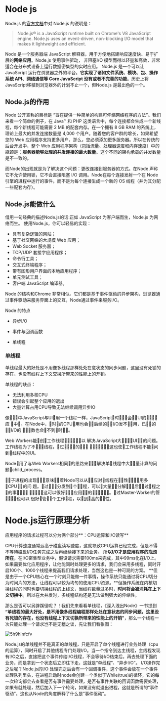 # Node js

Node.js 的[官方文档](https://nodejs.org/en/)中对 Node.js 的说明是：

> Node.js® is a JavaScript runtime built on Chrome's V8 JavaScript engine. Node.js uses an event-driven, non-blocking I/O model that makes it lightweight and efficient.

Node 是一个服务器端 JavaScript 解释器，用于方便地搭建响应速度快、易于扩展的**网络应用**。Node.js 使用事件驱动， 非阻塞I/O 模型而得以轻量和高效，非常适合在分布式设备上运行数据密集型的实时应用。  Node.js 是一个可以让 JavaScript 运行在浏览器之外的平台。**它实现了诸如文件系统、模块、包、操作系统 API、网络通信等 Core JavaScript 没有或者不完善的功能**。历史上将 JavaScript移植到浏览器外的计划不止一个，但Node.js 是最出色的一个。



## Node.js的作用

Node 公开宣称的目标是 “旨在提供一种简单的构建可伸缩网络程序的方法”。我们来看一个简单的例子，在 Java™ 和 PHP 这类语言中，每个连接都会生成一个新线程，每个新线程可能需要 2 MB 的配套内存。在一个拥有 8 GB RAM 的系统上，理论上最大的并发连接数量是 4,000 个用户。随着您的客户群的增长，如果希望您的 Web 应用程序支持更多用户，那么，您必须添加更多服务器。所以在传统的后台开发中，整个 Web 应用程序架构（包括流量、处理器速度和内存速度）中的瓶颈是：**服务器能够处理的并发连接的最大数量**。这个不同的架构承载的并发数量是不一致的。  

而Node的出现就是为了解决这个问题：更改连接到服务器的方式。在Node 声称它不允许使用锁，它不会直接阻塞 I/O 调用。Node在每个连接发射一个在 Node 引擎的进程中运行的事件，而不是为每个连接生成一个新的 OS 线程（并为其分配一些配套内存）。



## Node.js能做什么

借用一句经典的描述Node.js的话:正如 JavaScript 为客户端而生，Node.js 为网络而生。  使用Node.js，你可以轻易的实现：

- 具有复杂逻辑的网站；
- 基于社交网络的大规模 Web 应用；
- Web Socket 服务器；
- TCP/UDP 套接字应用程序；
- 命令行工具；
- 交互式终端程序；
- 带有图形用户界面的本地应用程序；
- 单元测试工具；
- 客户端 JavaScript 编译器。



Node 的结构和Chrome 非常相似。它们都是基于事件驱动的异步架构，浏览器通过事件驱动来服务界面上的交互，Node通过事件来服务I/O。



Node 的特点

- 异步I/O

- 事件与回调函数
- 单线程



### 单线程

单线程最大的好处是不用像多线程那样处处在意状态的同步问题，这里没有死锁的存在，也没有线程上下文交换所带来的性能上的开销。

单线程的缺点：

- 无法利用多核CPU
- 错误会引起整个应用的退出
- 大量计算占用CPU导致无法继续调用异步IO

像􏳩􏳪􏰩中JavaScript与UI􏴊用一个线程一样，JavaScript􏶤时􏵃􏱬􏲰会􏳥􏶈UI的􏶥􏶦􏰯􏵗应 􏱓中􏶧。在Node中，􏶤时􏵃的CPU􏶣用也会􏳥􏶈后续的􏴼􏰏I/O发不􏱾􏴽用，已􏴹􏱎的􏴼􏰏I/O的 􏵯􏴽􏵰数也会􏰸不到􏵋时􏱬􏲰。



Web Workers能􏳒创􏰦工作线程􏲤􏲯􏲰􏰼􏰽，以 解决JavaScript大􏰼􏰽􏲶􏲷UI􏶥􏶦的问题。工作线程为了不􏲶􏲷􏱹线程，􏴘过􏶰􏶱􏵲􏵳的􏱱􏱽􏲤 􏵲􏵳􏶮􏲰􏳅􏶬，这也使􏰸工作线程不能􏶲问到􏱹线程中的UI。

Node􏶳用了与Web Workers相同􏴻的思路来􏵺􏵻􏲤解决单􏲽线程中大􏰼􏰽量计算的问题􏲈child_process。

􏵞􏲯子进程的出现􏱾􏳄，意味􏱜􏶴着Node可以从􏴛􏲢应对􏲽线程在􏶠􏶡性􏰯􏵄􏲌􏶙用多􏶛CPU􏱱􏲟的问 题。􏴘过􏰍􏰼􏰽分发到􏵬个􏵞􏲯程，可以􏰍大量􏰼􏰽分解􏶵，􏳹后􏶶􏴘过􏲯程之􏵃的事􏲵􏶰􏶱􏲤 􏵲􏵳􏳅􏶬，这可以很好􏲢􏶌􏱋应用􏱲􏴐的􏲚􏲽􏰯􏳝􏶷􏶸。􏴘过Master-Worker的管􏱦􏱱􏱽，也可以 很好􏲢管􏱦􏵬个工作􏲯程，以􏱴到􏲹高的􏶠􏶡性。





# Node.js运行原理分析

应用程序的请求过程可以分为俩个部分**：CPU运算和I/O读写**

CPU计算速度通常远高于磁盘读写速度，这就导致CPU运算已经完成，但是不得不等待磁盘I/O任务完成之后再继续接下来的业务。  所**以I/O才是应用程序的瓶颈所在**，在I/O密集型业务中，假设请求需要100ms来完成，其中99ms化在I/O上。如果需要优化应用程序，让他能同时处理更多的请求，我们会采用多线程，同时开启100个、1000个线程来提高我们请求处理，当然这也是一种可观的方案。       **但是由于一个CPU核心在一个时刻只能做一件事情，操作系统只能通过将CPU切分为时间片的方法，让线程可以较为均匀的使用CPU资源。**但操作系统在内核切换线程的同时也要切换线程的上线文，当线程数量过多时，**时间将会被消耗在上下文切换中**。所以在大并发时，多线程结构还是无法做到强大的伸缩性。   

那么是否可以另辟蹊径呢？！我们先来看看单线程，《深入浅出Node》一书提到 **“单线程的最大好处，是不用像多线程编程那样处处在意状态的同步问题，这里没有死锁的存在，也没有线程上下文切换所带来的性能上的开销”**，那么一个线程一次只能处理一个请求岂不是无稽之谈，先让我们看张图： 

![5h9hlnfcfv](https://tva1.sinaimg.cn/large/007S8ZIlgy1gg4nl4q336j30go0bvglv.jpg)

Node.js的单线程并不是真正的单线程，只是开启了单个线程进行业务处理（cpu的运算），同时开启了其他线程专门处理I/O。当一个指令到达主线程，主线程发现有I/O之后，直接把这个事件传给I/O线程，不会等待I/O结束后，再去处理下面的业务，而是拿到一个状态后立即往下走，这就是“单线程”、“异步I/O”。   I/O操作完之后呢？Node.js的I/O 处理完之后会有一个回调事件，这个事件会放在一个事件处理队列里头，在进程启动时node会创建一个类似于While(true)的循环，它的每一次轮询都会去查看是否有事件需要处理，是否有事件关联的回调函数需要处理，如果有就处理，然后加入下一个轮询，如果没有就退出进程，这就是所谓的“事件驱动”。这也从Node的角度解释了什么是”事件驱动”。 